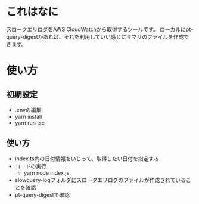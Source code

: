# これはなに
スロークエリログをAWS CloudWatchから取得するツールです。
ローカルにpt-query-digestがあれば、それを利用していい感じにサマリのファイルを作成できます。

# 使い方
## 初期設定
- .envの編集
- yarn install
- yarn run tsc

## 使い方
- index.ts内の日付情報をいじって、取得したい日付を指定する
- コードの実行
    - yarn node index.js
- slowquery-logフォルダにスロークエリログのファイルが作成されていることを確認
- pt-query-digestで確認

